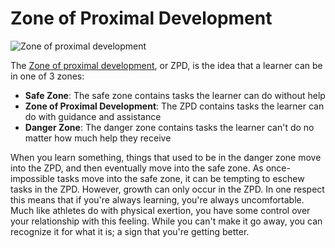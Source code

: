 # Zone of Proximal Development

![Zone of proximal development](https://ik.imagekit.io/sikaeducation/education/sika-education/zpd_QNKsEE9EQGi.svg?ik-sdk-version=javascript-1.4.3&updatedAt=1645841182921)

The [Zone of proximal development](https://en.wikipedia.org/wiki/Zone_of_proximal_development), or ZPD, is the idea that a learner can be in one of 3 zones:

* **Safe Zone**: The safe zone contains tasks the learner can do without help
* **Zone of Proximal Development**: The ZPD contains tasks the learner can do with guidance and assistance
* **Danger Zone**: The danger zone contains tasks the learner can't do no matter how much help they receive

When you learn something, things that used to be in the danger zone move into the ZPD, and then eventually move into the safe zone. As once-impossible tasks move into the safe zone, it can be tempting to eschew tasks in the ZPD. However, growth can only occur in the ZPD. In one respect this means that if you're always learning, you're always uncomfortable. Much like athletes do with physical exertion, you have some control over your relationship with this feeling. While you can't make it go away, you can recognize it for what it is; a sign that you're getting better.
